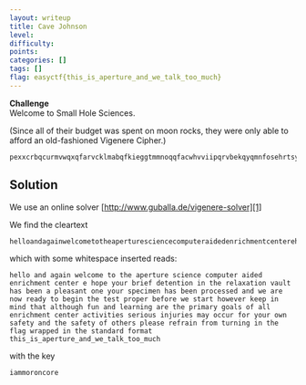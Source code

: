 ```yaml
---
layout: writeup
title: Cave Johnson
level: 
difficulty: 
points: 
categories: []
tags: []
flag: easyctf{this_is_aperture_and_we_talk_too_much}
---
```

**Challenge**  
Welcome to Small Hole Sciences.

(Since all of their budget was spent on moon rocks, they were only able
to afford an old-fashioned Vigenere Cipher.)

    pexxcrbqcurmvwqxqfarvcklmabqfkieggtmmnoqqfacwhvviipqrvbekqyqmnfosehrtsysxekaiipekswhmtqzhzcakbklmrqxooogkceziuxfvrgogseexlqmgrbgqbvcwudedvqvoselisnqsedeqqvwaepmbukrcfvrwwdqoumgqpvkqnftsksfvdisxednswcegkvwbadfvfkrxsiomebubdwafhyebaxfvfitjtlrinpxsrfakbxezeftsgfvooicoomxgftnnzvrziotavbgesexmrmohzjvvwvwaeduclgvpxlvqeeyopcpeiijwrkaiicjpgrjmtkmbuhuggrjmtkatfhugfjttemesisstozrnrayhlfakbxmvttqtcotyfrtxepubkvruhrrladptffzchklqs_ue_ogseviii_inp_is_koym_hfs_uuot

## Solution

We use an online solver [http://www.guballa.de/vigenere-solver][1]

We find the cleartext

    helloandagainwelcometotheaperturesciencecomputeraidedenrichmentcenterehopeyourbriefdetentionintherelaxationvaulthasbeenapleasantoneyourspecimenhasbeenprocessedandwearenowreadytobeginthetestproperbeforewestarthoweverkeepinmindthatalthoughfunandlearningaretheprimarygoalsofallenrichmentcenteractivitiesseriousinjuriesmayoccurforyourownsafetyandthesafetyofotherspleaserefrainfromturningintheflagwrappedinthestandardformatthis_is_aperture_and_we_talk_too_much

which with some whitespace inserted reads:

    hello and again welcome to the aperture science computer aided enrichment center e hope your brief detention in the relaxation vault has been a pleasant one your specimen has been processed and we are now ready to begin the test proper before we start however keep in mind that although fun and learning are the primary goals of all enrichment center activities serious injuries may occur for your own safety and the safety of others please refrain from turning in the flag wrapped in the standard format this_is_aperture_and_we_talk_too_much

with the key

    iammoroncore



[1]: http://www.guballa.de/vigenere-solver
